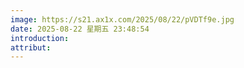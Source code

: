 ```yaml
---
image: https://s21.ax1x.com/2025/08/22/pVDTf9e.jpg
date: 2025-08-22 星期五 23:48:54
introduction:
attribut:
---
```

